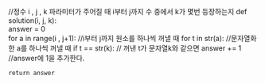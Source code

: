 //정수 i , j , k 파라미터가 주어질 때 i부터 j까지 수 중에서 k가 몇번 등장하는지
def solution(i, j, k):  
 answer = 0  
 for a in range(i , j+1): //i부터 j까지 원소를 하나씩 꺼낼 때
for t in str(a): //문자열화한 a를 하나씩 꺼낼 때
if t == str(k): // 꺼낸 t가 문자열k와 같으면
answer += 1 //answer에 1을 추가한다.

    return answer
